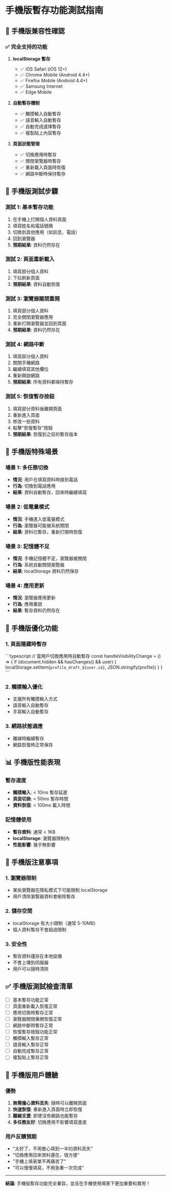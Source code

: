 # 手機版暫存功能測試指南

## 📱 手機版兼容性確認

### ✅ 完全支持的功能

1. **localStorage 暫存**
   - ✅ iOS Safari (iOS 12+)
   - ✅ Chrome Mobile (Android 4.4+)
   - ✅ Firefox Mobile (Android 4.4+)
   - ✅ Samsung Internet
   - ✅ Edge Mobile

2. **自動暫存機制**
   - ✅ 觸摸輸入自動暫存
   - ✅ 語音輸入自動暫存
   - ✅ 自動完成選擇暫存
   - ✅ 複製貼上內容暫存

3. **頁面狀態管理**
   - ✅ 切換應用時暫存
   - ✅ 關閉瀏覽器時暫存
   - ✅ 重新載入頁面時恢復
   - ✅ 網路中斷時保持暫存

## 🧪 手機版測試步驟

### 測試 1: 基本暫存功能
1. 在手機上打開個人資料頁面
2. 填寫姓名和電話號碼
3. 切換到其他應用（如訊息、電話）
4. 回到瀏覽器
5. **預期結果**: 資料仍然存在

### 測試 2: 頁面重新載入
1. 填寫部分個人資料
2. 下拉刷新頁面
3. **預期結果**: 資料自動恢復

### 測試 3: 瀏覽器關閉重開
1. 填寫部分個人資料
2. 完全關閉瀏覽器應用
3. 重新打開瀏覽器並回到頁面
4. **預期結果**: 資料仍然存在

### 測試 4: 網路中斷
1. 填寫部分個人資料
2. 關閉手機網路
3. 繼續填寫其他欄位
4. 重新開啟網路
5. **預期結果**: 所有資料都保持暫存

### 測試 5: 恢復暫存按鈕
1. 填寫部分資料後離開頁面
2. 重新進入頁面
3. 修改一些資料
4. 點擊"恢復暫存"按鈕
5. **預期結果**: 恢復到之前的暫存版本

## 📱 手機版特殊場景

### 場景 1: 多任務切換
- **情況**: 用戶在填寫資料時接到電話
- **行為**: 切換到電話應用
- **結果**: 資料自動暫存，回來時繼續填寫

### 場景 2: 低電量模式
- **情況**: 手機進入低電量模式
- **行為**: 瀏覽器可能被系統關閉
- **結果**: 資料已暫存，重新打開時恢復

### 場景 3: 記憶體不足
- **情況**: 手機記憶體不足，瀏覽器被關閉
- **行為**: 系統自動關閉瀏覽器
- **結果**: localStorage 資料仍然保存

### 場景 4: 應用更新
- **情況**: 瀏覽器應用更新
- **行為**: 應用重啟
- **結果**: 暫存資料仍然存在

## 🔧 手機版優化功能

### 1. 頁面隱藏時暫存
\`\`\`typescript
// 當用戶切換應用時自動暫存
const handleVisibilityChange = () => {
  if (document.hidden && hasChanges() && user) {
    localStorage.setItem(`profile_draft_${user.id}`, JSON.stringify(profile))
  }
}
\`\`\`

### 2. 觸摸輸入優化
- 支援所有觸摸輸入方式
- 語音輸入自動暫存
- 手寫輸入自動暫存

### 3. 網路狀態適應
- 離線時繼續暫存
- 網路恢復時正常保存

## 📊 手機版性能表現

### 暫存速度
- **觸摸輸入**: < 10ms 暫存延遲
- **頁面切換**: < 50ms 暫存時間
- **資料恢復**: < 100ms 載入時間

### 記憶體使用
- **暫存資料**: 通常 < 1KB
- **localStorage**: 瀏覽器限制內
- **性能影響**: 幾乎無影響

## 🚨 手機版注意事項

### 1. 瀏覽器限制
- 某些瀏覽器在隱私模式下可能限制 localStorage
- 用戶清除瀏覽器資料會刪除暫存

### 2. 儲存空間
- localStorage 有大小限制（通常 5-10MB）
- 個人資料暫存不會超過限制

### 3. 安全性
- 暫存資料僅存在本地設備
- 不會上傳到伺服器
- 用戶可以隨時清除

## ✅ 手機版測試檢查清單

- [ ] 基本暫存功能正常
- [ ] 頁面重新載入恢復正常
- [ ] 應用切換時暫存正常
- [ ] 瀏覽器關閉重開恢復正常
- [ ] 網路中斷時暫存正常
- [ ] 恢復暫存按鈕功能正常
- [ ] 觸摸輸入暫存正常
- [ ] 語音輸入暫存正常
- [ ] 自動完成暫存正常
- [ ] 複製貼上暫存正常

## 📱 手機版用戶體驗

### 優勢
1. **無需擔心資料丟失**: 隨時可以離開頁面
2. **快速恢復**: 重新進入頁面時立即恢復
3. **離線支援**: 即使沒有網路也能暫存
4. **多任務友好**: 切換應用不影響填寫進度

### 用戶反饋預期
- "太好了，不用擔心填到一半的資料丟失"
- "切換應用回來資料還在，很方便"
- "手機上填表單不再痛苦了"
- "可以慢慢填寫，不用急著一次完成"

---

**結論**: 手機版暫存功能完全兼容，並且在手機使用場景下更加重要和實用！
